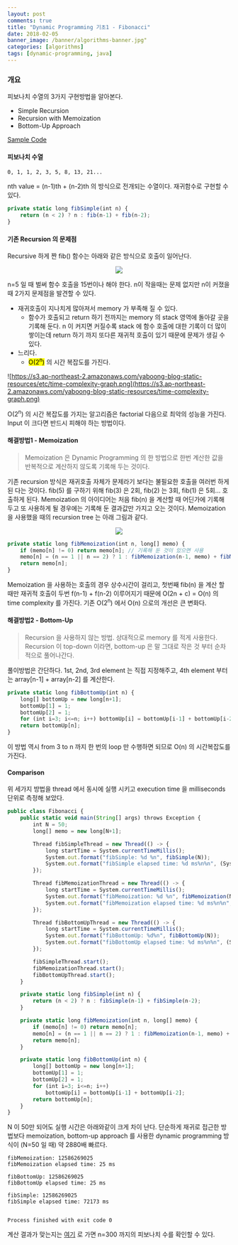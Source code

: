 ```yaml
---
layout: post
comments: true
title: "Dynamic Programming 기초1 - Fibonacci"
date: 2018-02-05
banner_image: /banner/algorithms-banner.jpg"
categories: [algorithms]
tags: [dynamic-programming, java]
---
```


### 개요
피보나치 수열의 3가지 구현방법을 알아본다.
* Simple Recursion
* Recursion with Memoization
* Bottom-Up Approach

<a href="https://github.com/yaboong/datastructures-algorithms-study/blob/master/src/cc/yaboong/algorithms/etc/Fibonacci.java" target="_blank">Sample Code</a>


<!--more-->

#### 피보나치 수열

```
0, 1, 1, 2, 3, 5, 8, 13, 21...
```

nth value = (n-1)th + (n-2)th 의 방식으로 전개되는 수열이다. 재귀함수로 구현할 수 있다.

```javascript
private static long fibSimple(int n) {
    return (n < 2) ? n : fib(n-1) + fib(n-2);
}
```


#### 기존 Recursion 의 문제점
Recursive 하게 짠 fib() 함수는 아래와 같은 방식으로 호출이 일어난다.

<div style="text-align:center">
<img src="https://s3.ap-northeast-2.amazonaws.com/yaboong-blog-static-resources/ds/fib-call-tree-1.svg"/>
</div>

n=5 일 때 벌써 함수 호출을 15번이나 해야 한다. n이 작을때는 문제 없지만 n이 커졌을 때 2가지 문제점을 발견할 수 있다.
* 재귀호출이 지나치게 많아져서 memory 가 부족해 질 수 있다.
    * 함수가 호출되고 return 하기 전까지는 memory 의 stack 영역에 돌아갈 곳을 기록해 둔다. n 이 커지면 커질수록 stack 에 함수 호출에 대한 기록이 더 많이 쌓이는데 return 하기 까지 또다른 재귀적 호출이 있기 때문에 문제가 생길 수 있다.
* 느리다. 
    * <mark>O(2<sup>n</sup>)</mark> 의 시간 복잡도를 가진다.
    
![https://s3.ap-northeast-2.amazonaws.com/yaboong-blog-static-resources/etc/time-complexity-graph.png](https://s3.ap-northeast-2.amazonaws.com/yaboong-blog-static-resources/time-complexity-graph.png)

O(2<sup>n</sup>) 의 시간 복잡도를 가지는 알고리즘은 factorial 다음으로 최악의 성능을 가진다. Input 이 크다면 반드시 피해야 하는 방법이다.

#### 해결방법1 - Memoization

> Memoization 은 Dynamic Programming 의 한 방법으로 한번 계산한 값을 반복적으로 계산하지 않도록 기록해 두는 것이다.

기존 recursion 방식은 재귀호출 자체가 문제라기 보다는 불필요한 호출을 여러번 하게 된 다는 것이다.
fib(5) 를 구하기 위해 fib(3) 은 2회, fib(2) 는 3회, fib(1) 은 5회... 호출하게 된다. Memoization 의 아이디어는 처음 fib(n) 을 계산할 때 어딘가에 기록해 두고 또 사용하게 될 경우에는 기록해 둔 결과값만 가지고 오는 것이다.
Memoization 을 사용했을 때의 recursion tree 는 아래 그림과 같다. 

<div style="text-align:center">
<img src="https://s3.ap-northeast-2.amazonaws.com/yaboong-blog-static-resources/ds/fib-call-tree-2.svg"/>
</div>

```javascript
private static long fibMemoization(int n, long[] memo) {
    if (memo[n] != 0) return memo[n]; // 기록해 둔 것이 있으면 사용
    memo[n] = (n == 1 || n == 2) ? 1 : fibMemoization(n-1, memo) + fibMemoization(n-2, memo); // 기록해 둔 것이 없으면 계산하고 기록
    return memo[n];
}
```

Memoization 을 사용하는 호출의 경우 상수시간이 걸리고, 첫번째 fib(n) 을 계산 할 때만 재귀적 호출이 두번 f(n-1) + f(n-2) 이루어지기 때문에 O(2n + c) = O(n) 의 time complexity 를 가진다.
기존 O(2<sup>n</sup>) 에서 O(n) 으로의 개선은 큰 변화다. 


#### 해결방법2 - Bottom-Up
> Recursion 을 사용하지 않는 방법. 상대적으로 memory 를 적게 사용한다. Recursion 이 top-down 이라면, bottom-up 은 말 그대로 작은 것 부터 순차적으로 풀어나간다.

풀이방법은 간단하다. 1st, 2nd, 3rd element 는 직접 지정해주고, 4th element 부터는 array[n-1] + array[n-2] 를 계산한다.

```javascript
private static long fibBottomUp(int n) {
    long[] bottomUp = new long[n+1];
    bottomUp[1] = 1;
    bottomUp[2] = 1;
    for (int i=3; i<=n; i++) bottomUp[i] = bottomUp[i-1] + bottomUp[i-2];
    return bottomUp[n];
}
```
이 방법 역시 from 3 to n 까지 한 번의 loop 만 수행하면 되므로 O(n) 의 시간복잡도를 가진다.


#### Comparison
위 세가지 방법을 thread 에서 동시에 실행 시키고 execution time 을 milliseconds 단위로 측정해 보았다.

```javascript
public class Fibonacci {
    public static void main(String[] args) throws Exception {
        int N = 50;
        long[] memo = new long[N+1];

        Thread fibSimpleThread = new Thread(() -> {
            long startTime = System.currentTimeMillis();
            System.out.format("fibSimple: %d %n", fibSimple(N));
            System.out.format("fibSimple elapsed time: %d ms%n%n", (System.currentTimeMillis() - startTime));
        });

        Thread fibMemoizationThread = new Thread(() -> {
            long startTime = System.currentTimeMillis();
            System.out.format("fibMemoization: %d %n", fibMemoization(N, memo));
            System.out.format("fibMemoization elapsed time: %d ms%n%n", (System.currentTimeMillis() - startTime));
        });

        Thread fibBottomUpThread = new Thread(() -> {
            long startTime = System.currentTimeMillis();
            System.out.format("fibBottomUp: %d%n", fibBottomUp(N));
            System.out.format("fibBottomUp elapsed time: %d ms%n%n", (System.currentTimeMillis() - startTime));
        });

        fibSimpleThread.start();
        fibMemoizationThread.start();
        fibBottomUpThread.start();
    }

    private static long fibSimple(int n) {
        return (n < 2) ? n : fibSimple(n-1) + fibSimple(n-2);
    }

    private static long fibMemoization(int n, long[] memo) {
        if (memo[n] != 0) return memo[n];
        memo[n] = (n == 1 || n == 2) ? 1 : fibMemoization(n-1, memo) + fibMemoization(n-2, memo);
        return memo[n];
    }

    private static long fibBottomUp(int n) {
        long[] bottomUp = new long[n+1];
        bottomUp[1] = 1;
        bottomUp[2] = 1;
        for (int i=3; i<=n; i++)
            bottomUp[i] = bottomUp[i-1] + bottomUp[i-2];
        return bottomUp[n];
    }
}
``` 

N 이 50만 되어도 실행 시간은 아래와같이 크게 차이 난다. 단순하게 재귀로 접근한 방법보다 memoization, bottom-up approach 를 사용한 dynamic programming 방식이 (N=50 일 때) 약 2880배 빠르다.
```log
fibMemoization: 12586269025 
fibMemoization elapsed time: 25 ms

fibBottomUp: 12586269025
fibBottomUp elapsed time: 25 ms

fibSimple: 12586269025
fibSimple elapsed time: 72173 ms


Process finished with exit code 0
```

계산 결과가 맞는지는 [여기](http://www.maths.surrey.ac.uk/hosted-sites/R.Knott/Fibonacci/fibtable.html) 로 가면 n=300 까지의 피보나치 수를 확인할 수 있다. 

